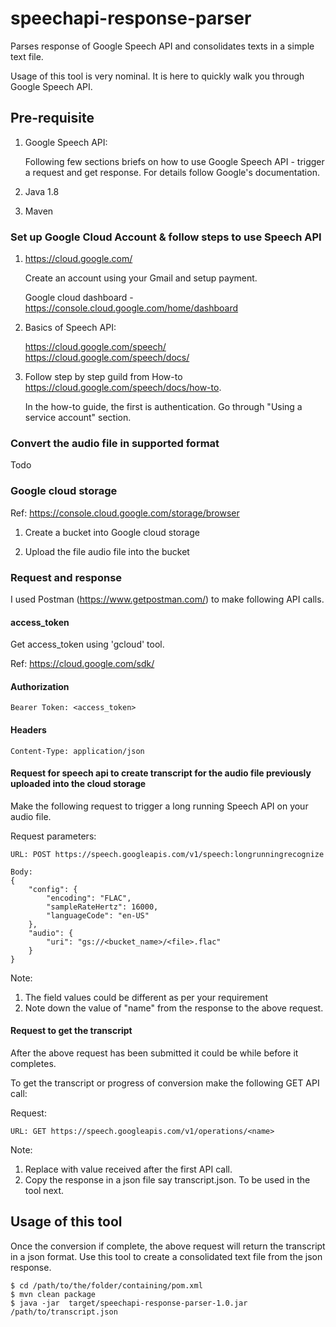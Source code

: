 # speechapi-response-parser
Parses response of Google Speech API and consolidates texts in a simple text file.

Usage of this tool is very nominal. It is here to quickly walk you through Google Speech API.

## Pre-requisite

1. Google Speech API:
 
    Following few sections briefs on how to use Google Speech API - trigger a request and get response.
    For details follow Google's documentation.

2. Java 1.8

3. Maven

### Set up Google Cloud Account & follow steps to use Speech API
1. https://cloud.google.com/

   Create an account using your Gmail and setup payment.

   Google cloud dashboard - https://console.cloud.google.com/home/dashboard

2. Basics of Speech API:

    https://cloud.google.com/speech/
    https://cloud.google.com/speech/docs/

3. Follow step by step guild from How-to https://cloud.google.com/speech/docs/how-to.

    In the how-to guide, the first is authentication. Go through "Using a service account" section.
    
### Convert the audio file in supported format

Todo
 
### Google cloud storage

Ref: https://console.cloud.google.com/storage/browser

1. Create a bucket into Google cloud storage

2. Upload the file audio file into the bucket    
     
### Request and response

I used Postman (https://www.getpostman.com/) to make following API calls.

#### access_token

Get access_token using 'gcloud' tool. 

Ref: https://cloud.google.com/sdk/

#### Authorization
    Bearer Token: <access_token>​

#### Headers
    Content-Type: application/json

#### Request for speech api to create transcript for the audio file previously uploaded into the cloud storage

Make the following request to trigger a long running Speech API on your audio file. 

Request parameters:

    URL: POST https://speech.googleapis.com/v1/speech:longrunningrecognize
    
    Body:
    {
        "config": {
            "encoding": "FLAC",
            "sampleRateHertz": 16000,
            "languageCode": "en-US"
        },
        "audio": {
            "uri": "gs://<bucket_name>/<file>.flac"
        }
    }

Note:

1. The field values could be different as per your requirement 
2. Note down the value of "name" from the response to the above request.


#### Request to get the transcript

After the above request has been submitted it could be while before it completes.

To get the transcript or progress of conversion make the following GET API call:

Request:

    URL: GET https://speech.googleapis.com/v1/operations/<name>​
    
Note: 

1. Replace <name> with value received after the first API call.
2. Copy the response in a json file say transcript.json. To be used in the tool next.


## Usage of this tool
Once the conversion if complete, the above request will return the transcript in a json format. Use this tool to create 
a consolidated text file from the json response.

    $ cd /path/to/the/folder/containing/pom.xml
    $ mvn clean package
    $ java -jar  target/speechapi-response-parser-1.0.jar /path/to/transcript.json
